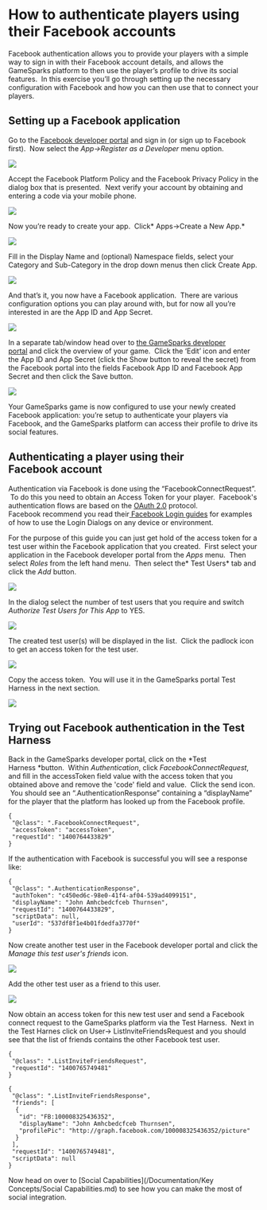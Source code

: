 # How to authenticate players using their Facebook accounts

Facebook authentication allows you to provide your players with a simple way to sign in with their Facebook account details, and allows the GameSparks platform to then use the player’s profile to drive its social features.  In this exercise you’ll go through setting up the necessary configuration with Facebook and how you can then use that to connect your players.

## Setting up a Facebook application

Go to the [Facebook developer portal](https://developers.facebook.com/) and sign in (or sign up to Facebook first).  Now select the *App->Register as a Developer* menu option.

![](img/AuthFB/1.png)

Accept the Facebook Platform Policy and the Facebook Privacy Policy in the dialog box that is presented.  Next verify your account by obtaining and entering a code via your mobile phone.

![](img/AuthFB/2.png)

Now you’re ready to create your app.  Click* Apps->Create a New App.*

![](img/AuthFB/3.png)

Fill in the Display Name and (optional) Namespace fields, select your Category and Sub-Category in the drop down menus then click Create App.

![](img/AuthFB/4.png)

And that’s it, you now have a Facebook application.  There are various configuration options you can play around with, but for now all you’re interested in are the App ID and App Secret.

![](img/AuthFB/5.png)

In a separate tab/window head over to [the GameSparks developer portal](https://portal.gamesparks.net/) and click the overview of your game.  Click the ‘Edit’ icon and enter the App ID and App Secret (click the Show button to reveal the secret) from the Facebook portal into the fields Facebook App ID and Facebook App Secret and then click the Save button.

![](img/AuthFB/6.png)

Your GameSparks game is now configured to use your newly created Facebook application: you’re setup to authenticate your players via Facebook, and the GameSparks platform can access their profile to drive its social features.

## Authenticating a player using their Facebook account

Authentication via Facebook is done using the “FacebookConnectRequest”.  To do this you need to obtain an Access Token for your player.  Facebook's authentication flows are based on the [OAuth 2.0](http://tools.ietf.org/html/draft-ietf-oauth-v2) protocol.  Facebook recommend you read their[ Facebook Login guides](https://developers.facebook.com/docs/facebook-login/) for examples of how to use the Login Dialogs on any device or environment.

For the purpose of this guide you can just get hold of the access token for a test user within the Facebook application that you created.  First select your application in the Facebook developer portal from the *Apps* menu.  Then select *Roles* from the left hand menu.  Then select the* Test Users* tab and click the *Add* button.

![](img/AuthFB/7.png)

In the dialog select the number of test users that you require and switch *Authorize Test Users for This App* to YES.

![](img/AuthFB/8.png)

The created test user(s) will be displayed in the list.  Click the padlock icon to get an access token for the test user.

![](img/AuthFB/9.png)

Copy the access token.  You will use it in the GameSparks portal Test Harness in the next section.

![](img/AuthFB/10.png)

## Trying out Facebook authentication in the Test Harness

Back in the GameSparks developer portal, click on the *Test Harness *button.  Within *Authentication*, click *FacebookConnectRequest*, and fill in the accessToken field value with the access token that you obtained above and remove the 'code' field and value.  Click the send icon.  You should see an “.AuthenticationResponse” containing a “displayName” for the player that the platform has looked up from the Facebook profile.

```    
{
 "@class": ".FacebookConnectRequest",
 "accessToken": "accessToken",
 "requestId": "1400764433829"
}
```  

If the authentication with Facebook is successful you will see a response like:

```    
{
 "@class": ".AuthenticationResponse",
 "authToken": "c450ed6c-98e0-41f4-af04-539ad4099151",
 "displayName": "John Amhcbedcfceb Thurnsen",
 "requestId": "1400764433829",
 "scriptData": null,
 "userId": "537df8f1e4b01fdedfa3770f"
}
```

Now create another test user in the Facebook developer portal and click the *Manage this test user's friends* icon.

![](img/AuthFB/11.png)

Add the other test user as a friend to this user.

![](img/AuthFB/12.png)

Now obtain an access token for this new test user and send a Facebook connect request to the GameSparks platform via the Test Harness.  Next in the Test Harnes click on User-> ListInviteFriendsRequest and you should see that the list of friends contains the other Facebook test user.
```
{
 "@class": ".ListInviteFriendsRequest",
 "requestId": "1400765749481"
}
```
```
{
 "@class": ".ListInviteFriendsResponse",
 "friends": [
  {
   "id": "FB:100008325436352",
   "displayName": "John Amhcbedcfceb Thurnsen",
   "profilePic": "http://graph.facebook.com/100008325436352/picture"
  }
 ],
 "requestId": "1400765749481",
 "scriptData": null
}
```

Now head on over to [Social Capabilities](/Documentation/Key Concepts/Social Capabilities.md) to see how you can make the most of social integration.
